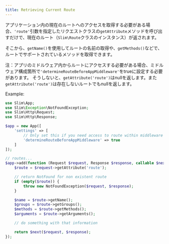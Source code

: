 ```yaml
---
title: Retrieving Current Route
---
```


アプリケーション内の現在のルートへのアクセスを取得する必要がある場合、`'route'`引数を指定したリクエストクラスの`getAttribute`メソッドを呼び出すだけで、現在のルート（`Slim\Route`クラスのインスタンス）が返されます。

そこから、`getName()`を使用してルートの名前の取得や、`getMethods()`などで、ルートでサポートされているメソッドを取得できます。

注：アプリのミドルウェア内からルートにアクセスする必要がある場合、ミドルウェア構成箇所で`'determineRouteBeforeAppMiddleware'`をtrueに設定する必要があります。
そうしないと、`getAttribute('route')`はnullを返します。また`getAttribute('route')`は存在しないルートでもnullを返します。

Example:
```php
use Slim\App;
use Slim\Exception\NotFoundException;
use Slim\Http\Request;
use Slim\Http\Response;

$app = new App([
    'settings' => [
        // Only set this if you need access to route within middleware
        'determineRouteBeforeAppMiddleware' => true
    ]
]);

// routes...
$app->add(function (Request $request, Response $response, callable $next) {
    $route = $request->getAttribute('route');

    // return NotFound for non existent route
    if (empty($route)) {
        throw new NotFoundException($request, $response);
    }

    $name = $route->getName();
    $groups = $route->getGroups();
    $methods = $route->getMethods();
    $arguments = $route->getArguments();

    // do something with that information

    return $next($request, $response);
});
```
